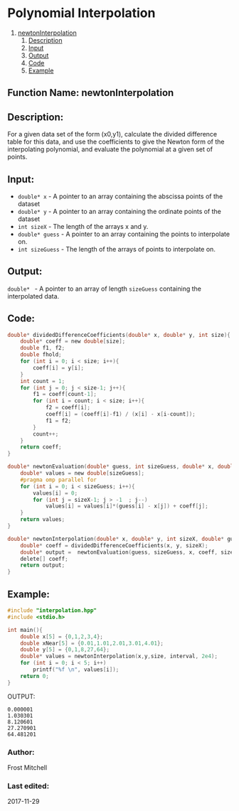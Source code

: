 # Polynomial Interpolation
1. [newtonInterpolation](#function-name-newtonInterpolation)
    1. [Description](#description)
    2. [Input](#input)
    3. [Output](#output)
    4. [Code](#code)
    5. [Example](#example)
 
## Function Name: newtonInterpolation

## Description:
For a given data set of the form (x0,y1), calculate the divided difference table
for this data, and use the coefficients to give the Newton form of the 
interpolating polynomial, and evaluate the polynomial at a given set of points.
 
## Input:
*  `double* x` - A pointer to an array containing the abscissa points of the dataset
*  `double* y` - A pointer to an array containing the ordinate points of the dataset
*  `int sizeX` - The length of the arrays x and y.  
*  `double* guess` - A pointer to an array containing the points to interpolate on.  
*  `int sizeGuess` - The length of the arrays of points to interpolate on.
    
## Output:
`double* ` - A pointer to an array of length `sizeGuess` containing the interpolated data.  

## Code:
```c
double* dividedDifferenceCoefficients(double* x, double* y, int size){
    double* coeff = new double[size];
    double f1, f2;
    double fhold;
    for (int i = 0; i < size; i++){
        coeff[i] = y[i];
    }
    int count = 1;
    for (int j = 0; j < size-1; j++){
        f1 = coeff[count-1];
        for (int i = count; i < size; i++){
            f2 = coeff[i];
            coeff[i] = (coeff[i]-f1) / (x[i] - x[i-count]);
            f1 = f2;
        }
        count++;
    }
    return coeff;
}

double* newtonEvaluation(double* guess, int sizeGuess, double* x, double* coeff, int sizeX){
    double* values = new double[sizeGuess];
    #pragma omp parallel for
    for (int i = 0; i < sizeGuess; i++){
        values[i] = 0;
        for (int j = sizeX-1; j > -1  ; j--)
            values[i] = values[i]*(guess[i] - x[j]) + coeff[j];
    }
    return values;
}

double* newtonInterpolation(double* x, double* y, int sizeX, double* guess, int sizeGuess){
    double* coeff = dividedDifferenceCoefficients(x, y, sizeX);
    double* output =  newtonEvaluation(guess, sizeGuess, x, coeff, sizeX);
    delete[] coeff;
    return output;
}
```

## Example:
```c
#include "interpolation.hpp"
#include <stdio.h>

int main(){
    double x[5] = {0,1,2,3,4};
    double xNear[5] = {0.01,1.01,2.01,3.01,4.01};
    double y[5] = {0,1,8,27,64};
    double* values = newtonInterpolation(x,y,size, interval, 2e4);
    for (int i = 0; i < 5; i++)
        printf("%f \n", values[i]);
    return 0;
}
```
OUTPUT:
```
0.000001
1.030301
8.120601
27.270901
64.481201
```


### Author: 
Frost Mitchell

### Last edited:
2017-11-29
